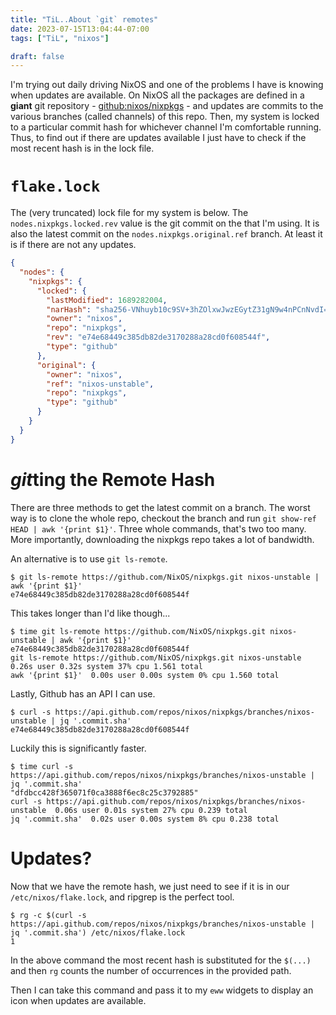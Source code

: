 ```yaml
---
title: "TiL..About `git` remotes"
date: 2023-07-15T13:04:44-07:00
tags: ["TiL", "nixos"]

draft: false
---
```


I'm trying out daily driving NixOS and one of the problems I have is knowing
when updates are available. On NixOS all the packages are defined in a
**giant** git repository -
[github:nixos/nixpkgs](https://github.com/nixos/nixpkgs) - and updates are
commits to the various branches (called channels) of this repo. Then, my system
is locked to a particular commit hash for whichever channel I'm comfortable
running. Thus, to find out if there are updates available I just have to check
if the most recent hash is in the lock file.

<!--more--> 
<!-- START doctoc generated TOC please keep comment here to allow auto update -->
<!-- END doctoc generated TOC please keep comment here to allow auto update -->

# `flake.lock`

The (very truncated) lock file for my system is below. The
`nodes.nixpkgs.locked.rev` value is the git commit on the that I'm using. It is
also the latest commit on the `nodes.nixpkgs.original.ref` branch. At least it
is if there are not any updates.

```json
{
  "nodes": {
    "nixpkgs": {
      "locked": {
        "lastModified": 1689282004,
        "narHash": "sha256-VNhuyb10c9SV+3hZOlxwJwzEGytZ31gN9w4nPCnNvdI=",
        "owner": "nixos",
        "repo": "nixpkgs",
        "rev": "e74e68449c385db82de3170288a28cd0f608544f",
        "type": "github"
      },
      "original": {
        "owner": "nixos",
        "ref": "nixos-unstable",
        "repo": "nixpkgs",
        "type": "github"
      }
    }
  }
}
```

# *git*ting the Remote Hash

There are three methods to get the latest commit on a branch. The worst way is
to clone the whole repo, checkout the branch and run `git show-ref HEAD | awk
'{print $1}'`. Three whole commands, that's two too many. More importantly,
downloading the nixpkgs repo takes a lot of bandwidth. 

An alternative is to use `git ls-remote`. 

```
$ git ls-remote https://github.com/NixOS/nixpkgs.git nixos-unstable | awk '{print $1}'
e74e68449c385db82de3170288a28cd0f608544f
```

This takes longer than I'd like though...

```
$ time git ls-remote https://github.com/NixOS/nixpkgs.git nixos-unstable | awk '{print $1}'
e74e68449c385db82de3170288a28cd0f608544f
git ls-remote https://github.com/NixOS/nixpkgs.git nixos-unstable  0.26s user 0.32s system 37% cpu 1.561 total
awk '{print $1}'  0.00s user 0.00s system 0% cpu 1.560 total
```

Lastly, Github has an API I can use. 

```
$ curl -s https://api.github.com/repos/nixos/nixpkgs/branches/nixos-unstable | jq '.commit.sha'
e74e68449c385db82de3170288a28cd0f608544f
```

Luckily this is significantly faster.

```
$ time curl -s https://api.github.com/repos/nixos/nixpkgs/branches/nixos-unstable | jq '.commit.sha'
"dfdbcc428f365071f0ca3888f6ec8c25c3792885"
curl -s https://api.github.com/repos/nixos/nixpkgs/branches/nixos-unstable  0.06s user 0.01s system 27% cpu 0.239 total
jq '.commit.sha'  0.02s user 0.00s system 8% cpu 0.238 total
```

# Updates?

Now that we have the remote hash, we just need to see if it is in our `/etc/nixos/flake.lock`, and ripgrep is the perfect tool.

```
$ rg -c $(curl -s https://api.github.com/repos/nixos/nixpkgs/branches/nixos-unstable | jq '.commit.sha') /etc/nixos/flake.lock
1
```

In the above command the most recent hash is substituted for the `$(...)` and
then `rg` counts the number of occurrences in the provided path.

Then I can take this command and pass it to my `eww` widgets to display an icon
when updates are available. 
